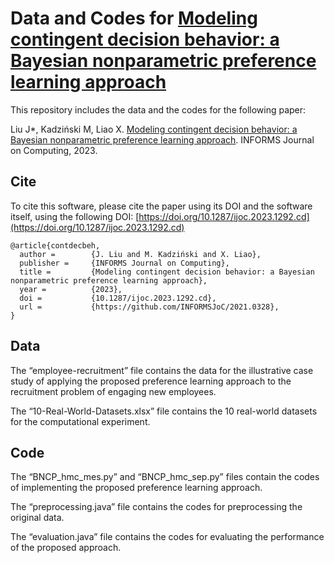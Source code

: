 # Data and Codes for [Modeling contingent decision behavior: a Bayesian nonparametric preference learning approach](https://doi.org/10.1287/ijoc.2023.1292)

This repository includes the data and the codes for the following paper:

Liu J*, Kadziński M, Liao X. [Modeling contingent decision behavior: a Bayesian nonparametric preference learning approach](https://doi.org/10.1287/ijoc.2023.1292). INFORMS Journal on Computing, 2023.

## Cite

To cite this software, please cite the paper using its DOI and the software itself, using the following DOI: [https://doi.org/10.1287/ijoc.2023.1292.cd](https://doi.org/10.1287/ijoc.2023.1292.cd)

```
@article{contdecbeh,
  author =        {J. Liu and M. Kadziński and X. Liao},
  publisher =     {INFORMS Journal on Computing},
  title =         {Modeling contingent decision behavior: a Bayesian nonparametric preference learning approach},
  year =          {2023},
  doi =           {10.1287/ijoc.2023.1292.cd},
  url =           {https://github.com/INFORMSJoC/2021.0328},
} 
```

## Data
The “employee-recruitment” file contains the data for the illustrative case study of applying the proposed preference learning approach to the recruitment problem of engaging new employees.

The “10-Real-World-Datasets.xlsx” file contains the 10 real-world datasets for the computational experiment.

## Code
The “BNCP_hmc_mes.py” and “BNCP_hmc_sep.py” files contain the codes of implementing the proposed preference learning approach.

The “preprocessing.java” file contains the codes for preprocessing the original data.

The “evaluation.java” file contains the codes for evaluating the performance of the proposed approach. 
